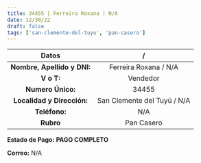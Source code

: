 ```yaml
---
title: 34455 | Ferreira Roxana | N/A
date: 12/30/22
draft: false
tags: ['san-clemente-del-tuyu', 'pan-casero']
---
```


|          **Datos**          |              /              |
|:---------------------------:|:---------------------------:|
| **Nombre, Apellido y DNI:** |    Ferreira Roxana / N/A    |
|          **V o T:**         |           Vendedor          |
|      **Numero Único:**      |            34455            |
|  **Localidad y Dirección:** | San Clemente del Tuyú / N/A |
|        **Teléfono:**        |             N/A             |
|          **Rubro**          |          Pan Casero         |

**Estado de Pago:** **PAGO COMPLETO**

**Correo:** N/A
